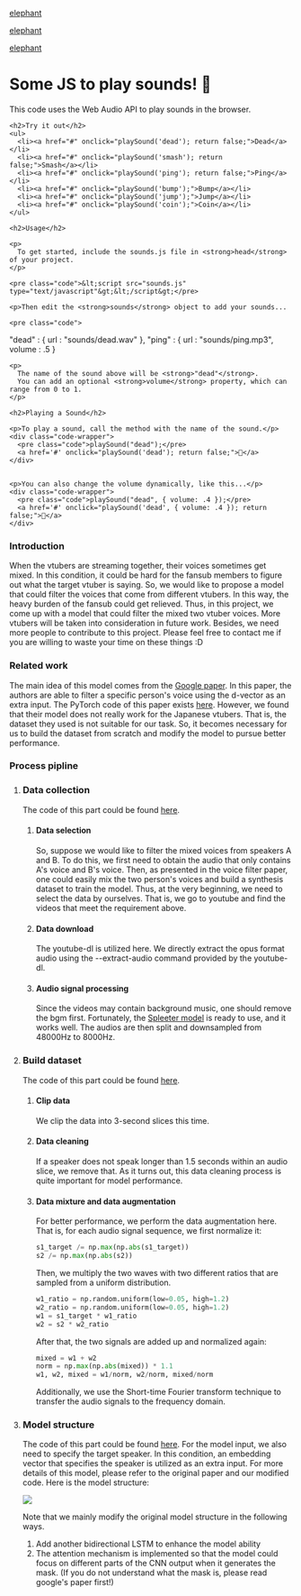 [elephant](/下载.wav)

<a href="下载.wav">elephant</a>

<a href=下载.wav>elephant</a>

<!DOCTYPE html>
<html lang="en">
  <head>
    <title>Play Sounds with JavaScript</title>
    <meta charset="utf-8">
    <script src="sounds.js" type="text/javascript"></script>
    <link rel="stylesheet" type="text/css" href="style.css" />
  </head>
  <body>
    <h1>Some JS to play sounds! 🎹</h1>
    <p>This code uses the Web Audio API to play sounds in the browser.</p>

    <h2>Try it out</h2>
    <ul>
      <li><a href="#" onclick="playSound('dead'); return false;">Dead</a></li>
      <li><a href="#" onclick="playSound('smash'); return false;">Smash</a></li>
      <li><a href="#" onclick="playSound('ping'); return false;">Ping</a></li>
      <li><a href="#" onclick="playSound('bump');">Bump</a></li>
      <li><a href="#" onclick="playSound('jump');">Jump</a></li>
      <li><a href="#" onclick="playSound('coin');">Coin</a></li>
    </ul>

    <h2>Usage</h2>

    <p>
      To get started, include the sounds.js file in <strong>head</strong> of your project.
    </p>

    <pre class="code">&lt;script src="sounds.js" type="text/javascript"&gt;&lt;/script&gt;</pre>

    <p>Then edit the <strong>sounds</strong> object to add your sounds...

    <pre class="code">
"dead" : {
  url : "sounds/dead.wav"
},
"ping" : {
  url : "sounds/ping.mp3",
  volume : .5
}
</pre>

    <p>
      The name of the sound above will be <strong>"dead"</strong>.
      You can add an optional <strong>volume</strong> property, which can range from 0 to 1.
    </p>

    <h2>Playing a Sound</h2>

    <p>To play a sound, call the method with the name of the sound.</p>
    <div class="code-wrapper">
      <pre class="code">playSound("dead");</pre>
      <a href='#' onclick="playSound('dead'); return false;">🎹</a>
    </div>


    <p>You can also change the volume dynamically, like this...</p>
    <div class="code-wrapper">
      <pre class="code">playSound("dead", { volume: .4 });</pre>
      <a href='#' onclick="playSound('dead', { volume: .4 }); return false;">🎹</a>
    </div>

  </body>
</html>

### Introduction

When the vtubers are streaming together, their voices sometimes get mixed. In this condition, it could be hard for the fansub members to figure out what the target vtuber is saying. So, we would like to propose a model that could filter the voices that come from different vtubers. In this way, the heavy burden of the fansub could get relieved. Thus, in this project, we come up with a model that could filter the mixed two vtuber voices. More vtubers will be taken into consideration in future work. Besides, we need more people to contribute to this project. Please feel free to contact me if you are willing to waste your time on these things :D

### Related work

The main idea of this model comes from the [Google paper](https://arxiv.org/abs/1810.04826). In this paper, the authors are able to filter a specific person's voice using the d-vector as an extra input. The PyTorch code of this paper exists [here](https://github.com/mindslab-ai/voicefilter.git). However, we found that their model does not really work for the Japanese vtubers. That is, the dataset they used is not suitable for our task. So, it becomes necessary for us to build the dataset from scratch and modify the model to pursue better performance.

### Process pipline

1. ### Data collection

   The code of this part could be found [here](https://colab.research.google.com/drive/1LYtwVfCYxlKUDYotXq-dauGZZ4aH-pix?usp=sharing).

   1. #### Data selection

      So, suppose we would like to filter the mixed voices from speakers A and B. To do this, we first need to obtain the audio that only contains A's voice and B's voice. Then, as presented in the voice filter paper, one could easily mix the two person's voices and build a synthesis dataset to train the model. Thus, at the very beginning, we need to select the data by ourselves. That is, we go to youtube and find the videos that meet the requirement above.

   2. #### Data download

      The youtube-dl is utilized here. We directly extract the opus format audio using the --extract-audio command provided by the youtube-dl.

   3. #### Audio signal processing

      Since the videos may contain background music, one should remove the bgm first. Fortunately, the [Spleeter model](https://github.com/deezer/spleeter.git) is ready to use, and it works well. The audios are then split and downsampled from 48000Hz to 8000Hz.

2. ### Build dataset

   The code of this part could be found [here](https://colab.research.google.com/drive/1m-UXb9fIFwFDEANQf3eBLFopsmFgbtSd?usp=sharing).

   1. #### Clip data

      We clip the data into 3-second slices this time.

   2. #### Data cleaning

      If a speaker does not speak longer than 1.5 seconds within an audio slice, we remove that. As it turns out, this data cleaning process is quite important for model performance.

   3. #### Data mixture and data augmentation

      For better performance, we perform the data augmentation here. That is, for each audio signal sequence, we first normalize it:

      ```python
      s1_target /= np.max(np.abs(s1_target))
      s2 /= np.max(np.abs(s2))
      ```

      Then, we multiply the two waves with two different ratios that are sampled from a uniform distribution. 

      ```python
      w1_ratio = np.random.uniform(low=0.05, high=1.2)
      w2_ratio = np.random.uniform(low=0.05, high=1.2)
      w1 = s1_target * w1_ratio
      w2 = s2 * w2_ratio
      ```

      After that, the two signals are added up and normalized again:

      ```python
      mixed = w1 + w2
      norm = np.max(np.abs(mixed)) * 1.1
      w1, w2, mixed = w1/norm, w2/norm, mixed/norm
      ```

      Additionally, we use the Short-time Fourier transform technique to transfer the audio signals to the frequency domain.

3. ### Model structure

   The code of this part could be found [here](https://colab.research.google.com/drive/17KOywcQpox86Ey5CMGkioN-f5xWUBpTz?usp=sharing). For the model input, we also need to specify the target speaker. In this condition, an embedding vector that specifies the speaker is utilized as an extra input. For more details of this model, please refer to the original paper and our modified code. Here is the model structure:

   <p>
    <img src="model (9).png"/>
   </p>

   Note that we mainly modify the original model structure in the following ways.

   1. Add another bidirectional LSTM to enhance the model ability
   2. The attention mechanism is implemented so that the model could focus on different parts of the CNN output when it generates the mask. (If you do not understand what the mask is, please read google's paper first!)

